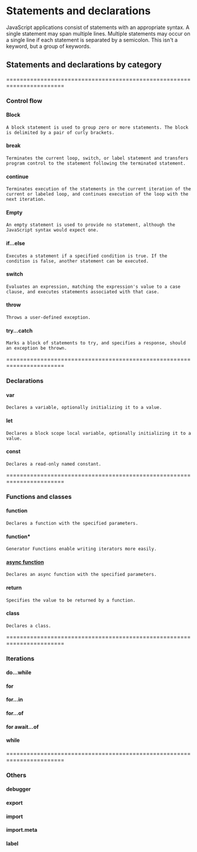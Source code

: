 # Statements and declarations

JavaScript applications consist of statements with an appropriate syntax. A single statement may span multiple lines. Multiple statements may occur on a single line if each statement is separated by a semicolon. This isn't a keyword, but a group of keywords.

## Statements and declarations by category

=======================================================================
### Control flow
#### Block
    A block statement is used to group zero or more statements. The block is delimited by a pair of curly brackets.
#### break
    Terminates the current loop, switch, or label statement and transfers program control to the statement following the terminated statement.
#### continue
    Terminates execution of the statements in the current iteration of the current or labeled loop, and continues execution of the loop with the next iteration.
#### Empty
    An empty statement is used to provide no statement, although the JavaScript syntax would expect one.
#### if...else
    Executes a statement if a specified condition is true. If the condition is false, another statement can be executed.
#### switch
    Evaluates an expression, matching the expression's value to a case clause, and executes statements associated with that case.
#### throw
    Throws a user-defined exception.
#### try...catch
    Marks a block of statements to try, and specifies a response, should an exception be thrown.

=======================================================================
### Declarations
#### var
    Declares a variable, optionally initializing it to a value.
#### let
    Declares a block scope local variable, optionally initializing it to a value.
#### const
    Declares a read-only named constant.

=======================================================================
### Functions and classes
#### function
    Declares a function with the specified parameters.
#### function*
    Generator Functions enable writing iterators more easily.
#### [async function](link)
    Declares an async function with the specified parameters.
#### return
    Specifies the value to be returned by a function.
#### class
    Declares a class.

=======================================================================
### Iterations
#### do...while
#### for
#### for...in
#### for...of
#### for await...of
#### while

=======================================================================
### Others
#### debugger
#### export
#### import
#### import.meta
#### label

